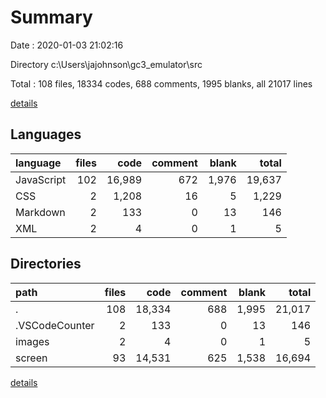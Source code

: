 # Summary

Date : 2020-01-03 21:02:16

Directory c:\Users\jajohnson\gc3_emulator\src

Total : 108 files,  18334 codes, 688 comments, 1995 blanks, all 21017 lines

[details](details.md)

## Languages
| language | files | code | comment | blank | total |
| :--- | ---: | ---: | ---: | ---: | ---: |
| JavaScript | 102 | 16,989 | 672 | 1,976 | 19,637 |
| CSS | 2 | 1,208 | 16 | 5 | 1,229 |
| Markdown | 2 | 133 | 0 | 13 | 146 |
| XML | 2 | 4 | 0 | 1 | 5 |

## Directories
| path | files | code | comment | blank | total |
| :--- | ---: | ---: | ---: | ---: | ---: |
| . | 108 | 18,334 | 688 | 1,995 | 21,017 |
| .VSCodeCounter | 2 | 133 | 0 | 13 | 146 |
| images | 2 | 4 | 0 | 1 | 5 |
| screen | 93 | 14,531 | 625 | 1,538 | 16,694 |

[details](details.md)